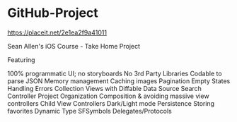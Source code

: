 # GitHub-Project

https://placeit.net/2e1ea2f9a41011

Sean Allen's iOS Course - Take Home Project

Featuring

100% programmatic UI; no storyboards
No 3rd Party Libraries
Codable to parse JSON
Memory management
Caching images
Pagination
Empty States
Handling Errors
Collection Views with Diffable Data Source
Search Controller
Project Organization
Composition & avoiding massive view controllers
Child View Controllers
Dark/Light mode
Persistence
Storing favorites
Dynamic Type
SFSymbols
Delegates/Protocols
